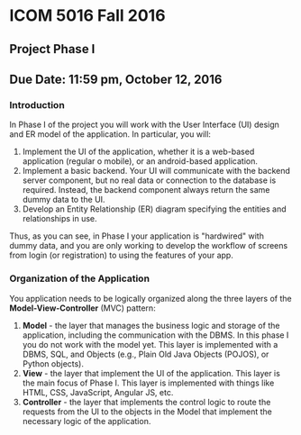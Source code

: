 # ICOM 5016 Fall 2016
## Project Phase I
## Due Date: 11:59 pm, October 12, 2016 
### Introduction
In Phase I of the project you will work with the User Interface (UI) design and ER model of the application. In particular, you will:

1. Implement the UI of the application, whether it is a web-based application (regular o mobile), or an android-based application. 
2. Implement a basic backend.  Your UI will communicate with the backend server component, but no real data or connection to the database is required. Instead, the backend component always return the same dummy data to the UI. 
3. Develop an Entity Relationship (ER) diagram specifying the entities and relationships in use. 

Thus, as you can see, in Phase I your application is "hardwired" with dummy data, and you are only working to develop the workflow of screens from login (or registration) to using the features of your app.

### Organization of the Application
You application needs to be logically organized along the three layers of the **Model-View-Controller** (MVC) pattern:

1. **Model** - the layer that manages the business logic and storage of the application, including the communication with the DBMS. In this phase I you do not work with the model yet. This layer is implemented with a DBMS, SQL, and Objects (e.g., Plain Old Java Objects (POJOS), or Python objects). 
2. **View** - the layer that implement the UI of the application. This layer is the main focus of Phase I. This layer is implemented with things like HTML, CSS, JavaScript, Angular JS, etc. 
3. **Controller** - the layer that implements the control logic to route the requests from the UI to the objects in the Model that implement the necessary logic of the application. 



